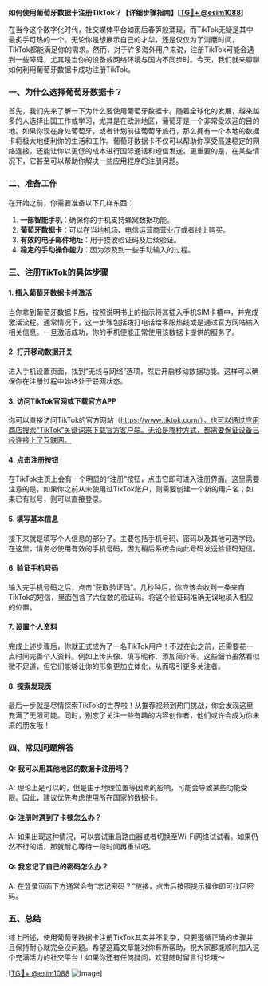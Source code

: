 **如何使用葡萄牙数据卡注册TikTok？【详细步骤指南】[[TG💪+ @esim1088](https://t.me/s/esim1088)]**

在当今这个数字化时代，社交媒体平台如雨后春笋般涌现，而TikTok无疑是其中最炙手可热的一个。无论你是想展示自己的才华，还是仅仅为了消磨时间，TikTok都能满足你的需求。然而，对于许多海外用户来说，注册TikTok可能会遇到一些障碍，尤其是当你的设备或网络环境与国内不同步时。今天，我们就来聊聊如何利用葡萄牙数据卡成功注册TikTok。

### 一、为什么选择葡萄牙数据卡？

首先，我们先来了解一下为什么要使用葡萄牙数据卡。随着全球化的发展，越来越多的人选择出国工作或学习，尤其是在欧洲地区，葡萄牙是一个非常受欢迎的目的地。如果你现在身处葡萄牙，或者计划前往葡萄牙旅行，那么拥有一个本地的数据卡将极大地便利你的生活和工作。葡萄牙数据卡不仅可以帮助你享受高速稳定的网络连接，还能让你以更低的成本进行国际通话和短信发送。更重要的是，在某些情况下，它甚至可以帮助你解决一些应用程序的注册问题。

### 二、准备工作

在开始之前，你需要准备以下几样东西：
1. **一部智能手机**：确保你的手机支持蜂窝数据功能。
2. **葡萄牙数据卡**：可以在当地机场、电信运营商营业厅或者线上购买。
3. **有效的电子邮件地址**：用于接收验证码及后续验证。
4. **稳定的手动操作能力**：因为涉及到一些手动输入的过程。

### 三、注册TikTok的具体步骤

#### 1. 插入葡萄牙数据卡并激活

当你拿到葡萄牙数据卡后，按照说明书上的指示将其插入手机SIM卡槽中，并完成激活流程。通常情况下，这一步骤包括拨打电话给客服热线或是通过官方网站输入相关信息。一旦激活成功，你的手机便能正常使用该数据卡提供的服务了。

#### 2. 打开移动数据开关

进入手机设置页面，找到“无线与网络”选项，然后开启移动数据功能。这样可以确保你在注册过程中始终处于联网状态。

#### 3. 访问TikTok官网或下载官方APP

你可以直接访问TikTok的官方网站（https://www.tiktok.com/），也可以通过应用商店搜索“TikTok”关键词来下载官方客户端。无论是哪种方式，都需要保证设备已经连接上了互联网。

#### 4. 点击注册按钮

在TikTok主页上会有一个明显的“注册”按钮，点击它即可进入注册界面。这里需要注意的是，如果你之前从未使用过TikTok账户，则需要创建一个新的用户名；如果已有账号，则可以直接登录。

#### 5. 填写基本信息

接下来就是填写个人信息的部分了。主要包括手机号码、密码以及其他可选字段。在这里，请务必使用有效的手机号码，因为稍后系统会向此号码发送验证码短信。

#### 6. 验证手机号码

输入完手机号码之后，点击“获取验证码”。几秒钟后，你应该会收到一条来自TikTok的短信，里面包含了六位数的验证码。将这个验证码准确无误地填入相应的位置。

#### 7. 设置个人资料

完成上述步骤后，你就正式成为了一名TikTok用户！不过在此之前，还需要花一点时间完善个人资料。例如上传头像、填写昵称、添加简介等。这些细节虽然看似微不足道，但它们能够让你的形象更加立体化，从而吸引更多关注者。

#### 8. 探索发现页

最后一步就是尽情探索TikTok的世界啦！从推荐视频到热门挑战，你会发现这里充满了无限可能。同时，别忘了关注一些有趣的内容创作者，他们或许会成为你未来的朋友哦！

### 四、常见问题解答

#### Q: 我可以用其他地区的数据卡注册吗？
A: 理论上是可以的，但是由于地理位置等因素的影响，可能会导致某些功能受限。因此，建议优先考虑使用所在国家的数据卡。

#### Q: 注册时遇到了卡顿怎么办？
A: 如果出现这种情况，可以尝试重启路由器或者切换至Wi-Fi网络试试看。如果仍然不行的话，那就耐心等待一段时间再重试吧。

#### Q: 我忘记了自己的密码怎么办？
A: 在登录页面下方通常会有“忘记密码？”链接，点击后按照提示操作即可找回密码。

### 五、总结

综上所述，使用葡萄牙数据卡注册TikTok其实并不复杂，只要遵循正确的步骤并且保持耐心就完全没问题。希望这篇文章能对你有所帮助，祝大家都能顺利加入这个充满活力的社交平台！如果你还有任何疑问，欢迎随时留言讨论哦～

[[TG💪+ @esim1088](https://t.me/s/esim1088) ![Image](https://i.postimg.cc/4NQfJmqS/Snipaste-2025-05-13-00-14-12.png)]